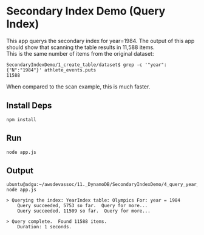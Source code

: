 # Secondary Index Demo (Query Index)
This app querys the secondary index for year=1984.
The output of this app should show that scanning the table results in 11,588 items.  
This is the same number of items from the original dataset:  
```
SecondaryIndexDemo/1_create_table/dataset$ grep -c '"year":{"N":"1984"}' athlete_events.puts 
11588
```

When compared to the scan example, this is much faster.

## Install Deps
```
npm install
```

## Run
```
node app.js
```

## Output
```
ubuntu@adgu:~/awsdevassoc/11._DynamoDB/SecondaryIndexDemo/4_query_year_index$ node app.js 

> Querying the index: YearIndex table: Olympics For: year = 1984
    Query succeeded, 5753 so far.  Query for more...
    Query succeeded, 11509 so far.  Query for more...

> Query complete.  Found 11588 items.
    Duration: 1 seconds.

```

